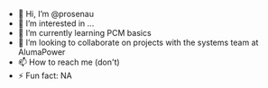 - 👋 Hi, I’m @prosenau
- 👀 I’m interested in ...
- 🌱 I’m currently learning PCM basics
- 💞️ I’m looking to collaborate on projects with the systems team at AlumaPower
- 📫 How to reach me (don't)
- ⚡ Fun fact: NA

<!---
prosenau/prosenau is a ✨ special ✨ repository because its `README.md` (this file) appears on your GitHub profile.
You can click the Preview link to take a look at your changes.
--->
